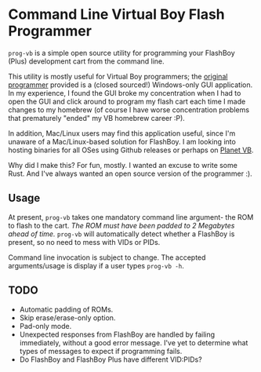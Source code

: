 # Command Line Virtual Boy Flash Programmer
`prog-vb` is a simple open source utility for programming your
FlashBoy (Plus) development cart from the command line.

This utility is mostly useful for Virtual Boy programmers; the [original
programmer](https://www.planetvb.com/modules/tech/?sec=tools&pid=flashboy)
provided is a (closed sourced!) Windows-only GUI application.
In my experience, I found the GUI broke my concentration when I had to
open the GUI and click around to program my flash cart each time I made
changes to my homebrew (of course I have worse concentration problems that
prematurely "ended" my VB homebrew career :P).

In addition, Mac/Linux users may find this application useful, since I'm
unaware of a Mac/Linux-based solution for FlashBoy. I am looking into hosting
binaries for all OSes using Github releases or perhaps on
[Planet VB](https://www.planetvb.com).

Why did I make this? For fun, mostly. I wanted an excuse to write some Rust.
And I've always wanted an open source version of the programmer :).

## Usage
At present, `prog-vb` takes one mandatory command line argument- the ROM
to flash to the cart. _The ROM must have been padded to 2 Megabytes
ahead of time._ `prog-vb` will automatically detect whether a FlashBoy is
present, so no need to mess with VIDs or PIDs.

Command line invocation is subject to change. The accepted arguments/usage
is display if a user types `prog-vb -h`.

## TODO
* Automatic padding of ROMs.
* Skip erase/erase-only option.
* Pad-only mode.
* Unexpected responses from FlashBoy are handled by failing immediately,
  without a good error message. I've yet to determine what types of
  messages to expect if programming fails.
* Do FlashBoy and FlashBoy Plus have different VID:PIDs?
